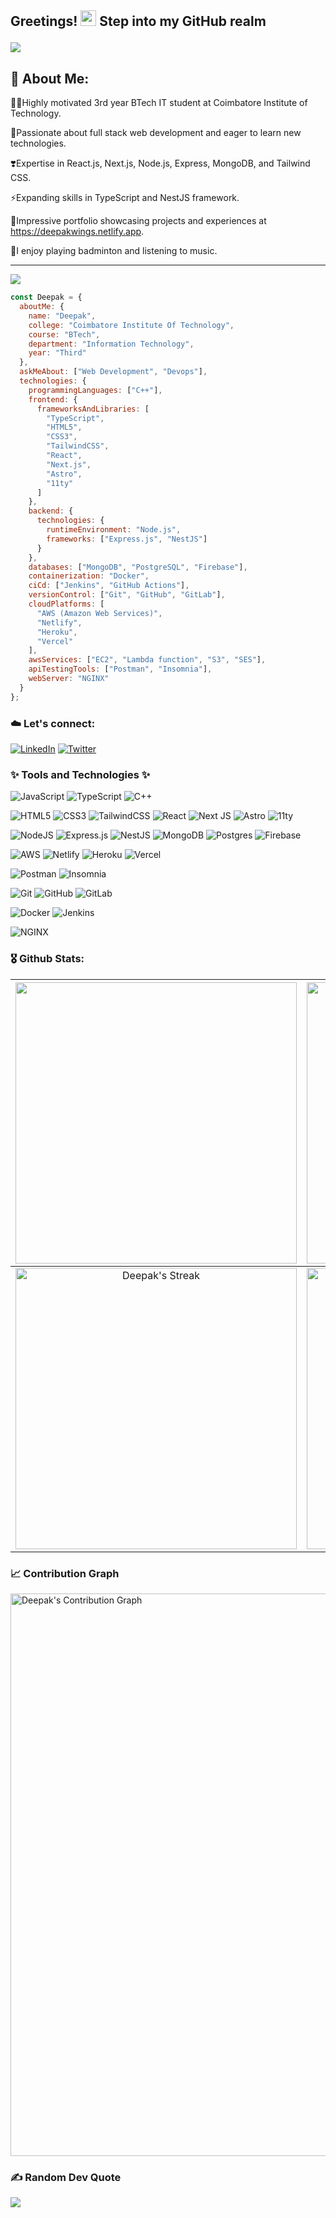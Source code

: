 ## <p align="left">Greetings! <img src="https://media.giphy.com/media/hvRJCLFzcasrR4ia7z/giphy.gif" width="25"> Step into my GitHub realm</p>


<a href="https://github.com/Iam-DeepakVel"><img src="https://readme-typing-svg.demolab.com?font=&color=%23FF0000&lines=Frontend+Developer;Backend+Developer;IT+Student;Active+Programmer;Craze+on+Full+Stack+development;Passionate+about+Innovation;Love+to+Code+and+Create"></a>


## 💫 About Me:
🧑‍💻Highly motivated 3rd year BTech IT student at Coimbatore Institute of Technology.

🌟Passionate about full stack web development and eager to learn new technologies.

❣️Expertise in React.js, Next.js, Node.js, Express, MongoDB, and Tailwind CSS.

⚡Expanding skills in TypeScript and NestJS framework.

🚀Impressive portfolio showcasing projects and experiences at https://deepakwings.netlify.app.

🏸I enjoy playing badminton and listening to music.
  

---
[![](https://visitcount.itsvg.in/api?id=Iam-DeepakVel&icon=2&color=7)](https://visitcount.itsvg.in)


```javascript
const Deepak = {
  aboutMe: {
    name: "Deepak",
    college: "Coimbatore Institute Of Technology",
    course: "BTech",
    department: "Information Technology",
    year: "Third"
  },
  askMeAbout: ["Web Development", "Devops"],
  technologies: {
    programmingLanguages: ["C++"],
    frontend: {
      frameworksAndLibraries: [
        "TypeScript",
        "HTML5",
        "CSS3",
        "TailwindCSS",
        "React",
        "Next.js",
        "Astro",
        "11ty"
      ]
    },
    backend: {
      technologies: {
        runtimeEnvironment: "Node.js",
        frameworks: ["Express.js", "NestJS"]
      }
    },
    databases: ["MongoDB", "PostgreSQL", "Firebase"],
    containerization: "Docker",
    ciCd: ["Jenkins", "GitHub Actions"],
    versionControl: ["Git", "GitHub", "GitLab"],
    cloudPlatforms: [
      "AWS (Amazon Web Services)",
      "Netlify",
      "Heroku",
      "Vercel"
    ],
    awsServices: ["EC2", "Lambda function", "S3", "SES"],
    apiTestingTools: ["Postman", "Insomnia"],
    webServer: "NGINX"
  }
};


```


### ☁️ Let's connect:
[![LinkedIn](https://img.shields.io/badge/LinkedIn-%230077B5.svg?logo=linkedin&logoColor=white)](https://linkedin.com/in/iamdeepakvel) 
[![Twitter](https://img.shields.io/badge/Twitter-%231DA1F2.svg?logo=Twitter&logoColor=white)](https://twitter.com/Iam_DeepakVel) 


### ✨ Tools and Technologies ✨
![JavaScript](https://img.shields.io/badge/javascript-%23323330.svg?style=for-the-badge&logo=javascript&logoColor=%23F7DF1E)
![TypeScript](https://img.shields.io/badge/typescript-%23007ACC.svg?style=for-the-badge&logo=typescript&logoColor=white)
![C++](https://img.shields.io/badge/c++-%2300599C.svg?style=for-the-badge&logo=c%2B%2B&logoColor=white) 

![HTML5](https://img.shields.io/badge/html5-%23E34F26.svg?style=for-the-badge&logo=html5&logoColor=white) 
![CSS3](https://img.shields.io/badge/css3-%231572B6.svg?style=for-the-badge&logo=css3&logoColor=white) 
![TailwindCSS](https://img.shields.io/badge/tailwindcss-%2338B2AC.svg?style=for-the-badge&logo=tailwind-css&logoColor=white) 
![React](https://img.shields.io/badge/react-%2320232a.svg?style=for-the-badge&logo=react&logoColor=%2361DAFB)
![Next JS](https://img.shields.io/badge/Next-black?style=for-the-badge&logo=next.js&logoColor=white) 
![Astro](https://img.shields.io/badge/astro-%23000000.svg?style=for-the-badge&logo=astro&logoColor=white)
![11ty](https://img.shields.io/badge/11ty-%23000000.svg?style=for-the-badge&logo=11ty&logoColor=white)


![NodeJS](https://img.shields.io/badge/node.js-6DA55F?style=for-the-badge&logo=node.js&logoColor=white)
![Express.js](https://img.shields.io/badge/express.js-%23404d59.svg?style=for-the-badge&logo=express&logoColor=%2361DAFB)
![NestJS](https://img.shields.io/badge/nestjs-%23E0234E.svg?style=for-the-badge&logo=nestjs&logoColor=white)
![MongoDB](https://img.shields.io/badge/MongoDB-%234ea94b.svg?style=for-the-badge&logo=mongodb&logoColor=white) 
![Postgres](https://img.shields.io/badge/postgres-%23316192.svg?style=for-the-badge&logo=postgresql&logoColor=white) 
![Firebase](https://img.shields.io/badge/firebase-%23039BE5.svg?style=for-the-badge&logo=firebase)

![AWS](https://img.shields.io/badge/AWS-%23FF9900.svg?style=for-the-badge&logo=amazon-aws&logoColor=white)
![Netlify](https://img.shields.io/badge/netlify-%23000000.svg?style=for-the-badge&logo=netlify&logoColor=#00C7B7) 
![Heroku](https://img.shields.io/badge/heroku-%23430098.svg?style=for-the-badge&logo=heroku&logoColor=white) 
![Vercel](https://img.shields.io/badge/vercel-%23000000.svg?style=for-the-badge&logo=vercel&logoColor=white) 

![Postman](https://img.shields.io/badge/Postman-FF6C37?style=for-the-badge&logo=postman&logoColor=white)
![Insomnia](https://img.shields.io/badge/Insomnia-%238A2D9E.svg?style=for-the-badge&logo=insomnia&logoColor=white)

![Git](https://img.shields.io/badge/Git-%23F05032.svg?style=for-the-badge&logo=git&logoColor=white)
![GitHub](https://img.shields.io/badge/GitHub-%23181717.svg?style=for-the-badge&logo=github&logoColor=white)
![GitLab](https://img.shields.io/badge/GitLab-%23FCA121.svg?style=for-the-badge&logo=gitlab&logoColor=white)

![Docker](https://img.shields.io/badge/docker-%230db7ed.svg?style=for-the-badge&logo=docker&logoColor=white)
![Jenkins](https://img.shields.io/badge/Jenkins-%23D24939.svg?style=for-the-badge&logo=jenkins&logoColor=white)

![NGINX](https://img.shields.io/badge/NGINX-%23009639.svg?style=for-the-badge&logo=nginx&logoColor=white)


### 🎖️ Github Stats:
| <img width="450em" src="https://github-profile-trophy.vercel.app/?username=iam-deepakvel&theme=radical&row=2&column=4&margin-w=10&margin-h=15&no-bg=true)](https://github.com/ryo-ma/github-profile-trophy"> | <img  width="450em" src="https://github-readme-stats.vercel.app/api/top-langs?username=iam-deepakvel&show_icons=true&locale=en&layout=compact&theme=radical" alt="Deepak's Most used languages" /> |
| :-----------------------------------------------------------------------------------------------------------------------------------------------------------------------------------------------------: | :--------------------------------------------------------------------------------------------------------------------------------------------------------------------------------------: |
|                                           <img  width="450em"   src="https://streak-stats.demolab.com?user=Iam-DeepakVel&theme=radical&date_format=j%20M%5B%20Y%5D" alt="Deepak's Streak" />                                           |  <img width="450em" align="center" alt="Deepak's Github stats"  src="https://github-readme-stats.vercel.app/api?username=Iam-DeepakVel&show_icons=true&count_private=true&theme=radical" />   |


### 📈 Contribution Graph
<img width="900em" src="https://github-readme-activity-graph.vercel.app/graph?username=Iam-DeepakVel&bg_color=01010f&color=f5f5fe&line=ed4a7c&point=45994a&area=true&hide_border=true" alt="Deepak's Contribution Graph" /> 


### ✍️ Random Dev Quote
![](https://quotes-github-readme.vercel.app/api?type=horizontal&theme=dark)


